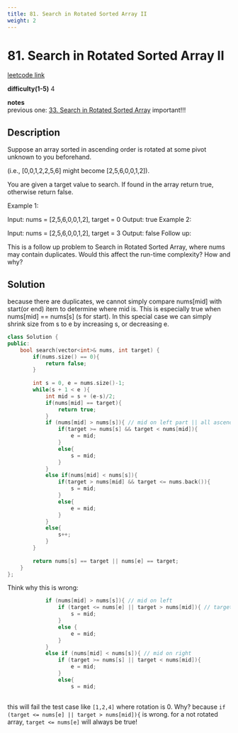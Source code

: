 ```yaml
---
title: 81. Search in Rotated Sorted Array II
weight: 2 
---
```

# 81. Search in Rotated Sorted Array II

[leetcode link](https://leetcode.com/problems/search-in-rotated-sorted-array-ii/)

**difficulty(1-5)** 
4

**notes**   
previous one: [33. Search in Rotated Sorted Array](33)
important!!!

## Description

Suppose an array sorted in ascending order is rotated at some pivot unknown to you beforehand.

(i.e., [0,0,1,2,2,5,6] might become [2,5,6,0,0,1,2]).

You are given a target value to search. If found in the array return true, otherwise return false.

Example 1:

Input: nums = [2,5,6,0,0,1,2], target = 0
Output: true
Example 2:

Input: nums = [2,5,6,0,0,1,2], target = 3
Output: false
Follow up:

This is a follow up problem to Search in Rotated Sorted Array, where nums may contain duplicates.
Would this affect the run-time complexity? How and why?

## Solution

because there are duplicates, we cannot simply compare nums[mid] with start(or end) item to determine where mid is. This is especially true when nums[mid] == nums[s] (s for start). In this special case we can simply shrink size from s to e by increasing s, or decreasing e.

```c++
class Solution {
public:
    bool search(vector<int>& nums, int target) {
        if(nums.size() == 0){
            return false;
        }
        
        int s = 0, e = nums.size()-1;
        while(s + 1 < e ){
            int mid = s + (e-s)/2;
            if(nums[mid] == target){
                return true;
            }
            if (nums[mid] > nums[s]){ // mid on left part || all ascending array
                if(target >= nums[s] && target < nums[mid]){
                    e = mid;
                }
                else{
                    s = mid;
                }
            }
            else if(nums[mid] < nums[s]){
                if(target > nums[mid] && target <= nums.back()){
                    s = mid;
                }
                else{
                    e = mid;
                }
            }
            else{
                s++;
            }
        }
        
        return nums[s] == target || nums[e] == target;
    }
};
```

Think why this is wrong:

```c++
            if (nums[mid] > nums[s]){ // mid on left
                if (target <= nums[e] || target > nums[mid]){ // target on right side of mid
                    s = mid;
                }
                else {
                    e = mid;
                }
            }
            else if (nums[mid] < nums[s]){ // mid on right
                if (target >= nums[s] || target < nums[mid]){
                    e = mid;
                }
                else{
                    s = mid;
              
```

this will fail the test case like `[1,2,4]` where rotation is 0. Why? 
because `if (target <= nums[e] || target > nums[mid]){` is wrong. for a not rotated array, `target <= nums[e]` will always be true!